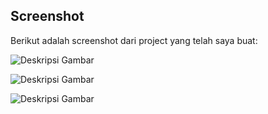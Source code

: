 ## Screenshot

Berikut adalah screenshot dari project yang telah saya buat:


![Deskripsi Gambar](https://i.ibb.co.com/1YfpbZMx/Whats-App-Image-2025-02-17-at-23-30-24.jpg)

![Deskripsi Gambar](https://i.ibb.co.com/cSYzDV4v/Whats-App-Image-2025-02-17-at-23-30-45.jpg)

![Deskripsi Gambar](https://i.ibb.co.com/KxB8kvxH/Whats-App-Image-2025-02-17-at-23-30-51.jpg)
